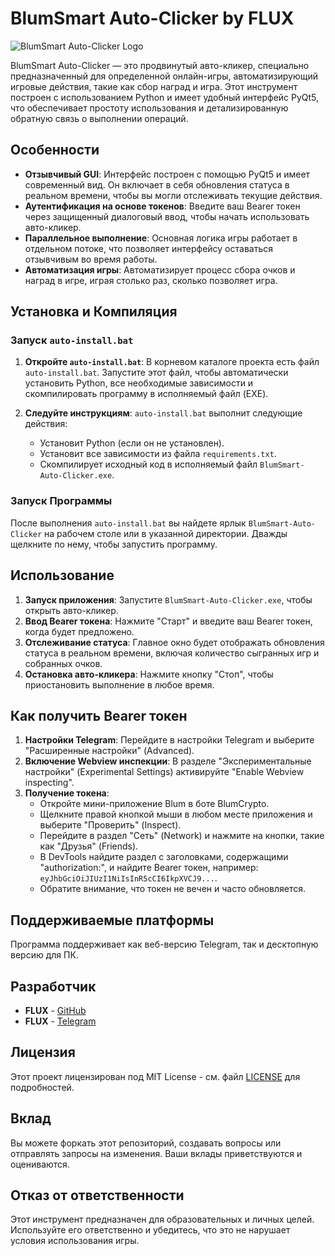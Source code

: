 # BlumSmart Auto-Clicker by FLUX

![BlumSmart Auto-Clicker Logo](Source-Code/images/icon.ico)

BlumSmart Auto-Clicker — это продвинутый авто-кликер, специально предназначенный для определенной онлайн-игры, автоматизирующий игровые действия, такие как сбор наград и игра. Этот инструмент построен с использованием Python и имеет удобный интерфейс PyQt5, что обеспечивает простоту использования и детализированную обратную связь о выполнении операций.

## Особенности

- **Отзывчивый GUI**: Интерфейс построен с помощью PyQt5 и имеет современный вид. Он включает в себя обновления статуса в реальном времени, чтобы вы могли отслеживать текущие действия.
- **Аутентификация на основе токенов**: Введите ваш Bearer токен через защищенный диалоговый ввод, чтобы начать использовать авто-кликер.
- **Параллельное выполнение**: Основная логика игры работает в отдельном потоке, что позволяет интерфейсу оставаться отзывчивым во время работы.
- **Автоматизация игры**: Автоматизирует процесс сбора очков и наград в игре, играя столько раз, сколько позволяет игра.

## Установка и Компиляция

### Запуск `auto-install.bat`

1. **Откройте `auto-install.bat`**: В корневом каталоге проекта есть файл `auto-install.bat`. Запустите этот файл, чтобы автоматически установить Python, все необходимые зависимости и скомпилировать программу в исполняемый файл (EXE).
   
2. **Следуйте инструкциям**: `auto-install.bat` выполнит следующие действия:
   - Установит Python (если он не установлен).
   - Установит все зависимости из файла `requirements.txt`.
   - Скомпилирует исходный код в исполняемый файл `BlumSmart-Auto-Clicker.exe`.

### Запуск Программы

После выполнения `auto-install.bat` вы найдете ярлык `BlumSmart-Auto-Clicker` на рабочем столе или в указанной директории. Дважды щелкните по нему, чтобы запустить программу.

## Использование

1. **Запуск приложения**: Запустите `BlumSmart-Auto-Clicker.exe`, чтобы открыть авто-кликер.
2. **Ввод Bearer токена**: Нажмите "Старт" и введите ваш Bearer токен, когда будет предложено.
3. **Отслеживание статуса**: Главное окно будет отображать обновления статуса в реальном времени, включая количество сыгранных игр и собранных очков.
4. **Остановка авто-кликера**: Нажмите кнопку "Стоп", чтобы приостановить выполнение в любое время.

## Как получить Bearer токен

1. **Настройки Telegram**: Перейдите в настройки Telegram и выберите "Расширенные настройки" (Advanced).
2. **Включение Webview инспекции**: В разделе "Экспериментальные настройки" (Experimental Settings) активируйте "Enable Webview inspecting".
3. **Получение токена**:
   - Откройте мини-приложение Blum в боте BlumCrypto.
   - Щелкните правой кнопкой мыши в любом месте приложения и выберите "Проверить" (Inspect).
   - Перейдите в раздел "Сеть" (Network) и нажмите на кнопки, такие как "Друзья" (Friends).
   - В DevTools найдите раздел с заголовками, содержащими "authorization:", и найдите Bearer токен, например: `eyJhbGciOiJIUzI1NiIsInR5cCI6IkpXVCJ9...`.
   - Обратите внимание, что токен не вечен и часто обновляется.

## Поддерживаемые платформы

Программа поддерживает как веб-версию Telegram, так и десктопную версию для ПК.

## Разработчик

- **FLUX** - [GitHub](https://github.com/FluxProv)
- **FLUX** - [Telegram](https://t.me/iamfluxx)

## Лицензия

Этот проект лицензирован под MIT License - см. файл [LICENSE](LICENSE) для подробностей.

## Вклад

Вы можете форкать этот репозиторий, создавать вопросы или отправлять запросы на изменения. Ваши вклады приветствуются и оцениваются.

## Отказ от ответственности

Этот инструмент предназначен для образовательных и личных целей. Используйте его ответственно и убедитесь, что это не нарушает условия использования игры.
